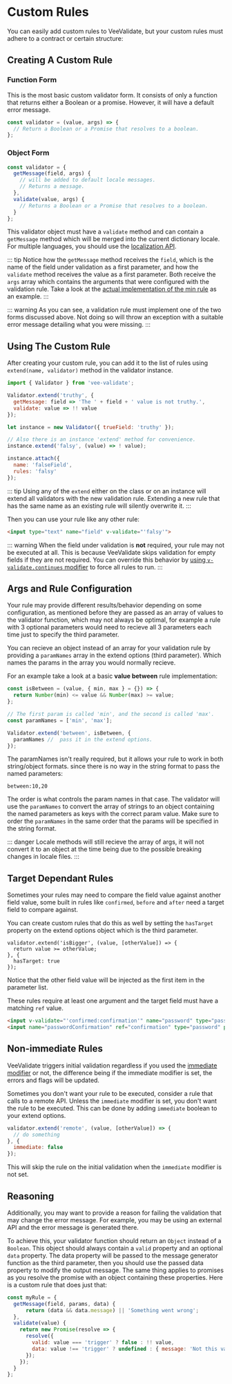 # Custom Rules

You can easily add custom rules to VeeValidate, but your custom rules must adhere to a contract or certain structure:

## Creating A Custom Rule

### Function Form

This is the most basic custom validator form. It consists of only a function that returns either a Boolean or a promise. However, it will have a default error message.

```js
const validator = (value, args) => {
  // Return a Boolean or a Promise that resolves to a boolean.
};
```

### Object Form

```js
const validator = {
  getMessage(field, args) {
    // will be added to default locale messages.
    // Returns a message.
  },
  validate(value, args) {
    // Returns a Boolean or a Promise that resolves to a boolean.
  }
};
```

This validator object must have a `validate` method and can contain a `getMessage` method which will be merged into the current dictionary locale. For multiple languages, you should use the [localization API](./localization.md).

::: tip
  Notice how the `getMessage` method receives the `field`, which is the name of the field under validation as a first parameter, and how the `validate` method receives the value as a first parameter. Both receive the `args` array which contains the arguments that were configured with the validation rule. Take a look at the [actual implementation of the min rule](https://github.com/baianat/vee-validate/blob/master/src/rules/min.js) as an example.
:::

::: warning
  As you can see, a validation rule must implement one of the two forms discussed above. Not doing so will throw an exception with a suitable error message detailing what you were missing.
:::

## Using The Custom Rule

After creating your custom rule, you can add it to the list of rules using `extend(name, validator)` method in the validator instance.

```js
import { Validator } from 'vee-validate';

Validator.extend('truthy', {
  getMessage: field => 'The ' + field + ' value is not truthy.',
  validate: value => !! value
});

let instance = new Validator({ trueField: 'truthy' });

// Also there is an instance 'extend' method for convenience.
instance.extend('falsy', (value) => ! value);

instance.attach({
  name: 'falseField',
  rules: 'falsy'
});
```

::: tip
  Using any of the `extend` either on the class or on an instance will extend all validators with the new validation rule. Extending a new rule that has the same name as an existing rule will silently overwrite it.
:::

Then you can use your rule like any other rule:

```html
<input type="text" name="field" v-validate="'falsy'">
```

::: warning
  When the field under validation is __not__ required, your rule may not be executed at all. This is because VeeValidate skips validation for empty fields if they are not required. You can override this behavior by [using `v-validate.continues` modifier](/api/directive.md#continues) to force all rules to run.
:::

## Args and Rule Configuration

Your rule may provide different results/behavior depending on some configuration, as mentioned before they are passed as an array of values to the validator function, which may not always be optimal, for example a rule with 3 optional parameters would need to recieve all 3 parameters each time just to specify the third parameter.

You can recieve an object instead of an array for your validation rule by providing a `paramNames` array in the extend options (third parameter). Which names the params in the array you would normally recieve.

For an example take a look at a basic __value between__ rule implementation:

```js
const isBetween = (value, { min, max } = {}) => {
  return Number(min) <= value && Number(max) >= value;
};

// The first param is called 'min', and the second is called 'max'.
const paramNames = ['min', 'max'];

Validator.extend('between', isBetween, {
  paramNames //  pass it in the extend options.
});
```

The paramNames isn't really required, but it allows your rule to work in both string/object formats. since there is no way in the string format to pass the named parameters:

```
between:10,20
```

The order is what controls the param names in that case. The validator will use the `paramNames` to convert the array of strings to an object containing the named parameters as keys with the correct param value. Make sure to order the `paramNames` in the same order that the params will be specified in the string format.

::: danger
Locale methods will still recieve the array of args, it will not convert it to an object at the time being due to the possible breaking changes in locale files.
:::

## Target Dependant Rules

Sometimes your rules may need to compare the field value against another field value, some built in rules like `confirmed`, `before` and `after` need a target field to compare against.

You can create custom rules that do this as well by setting the `hasTarget` property on the extend options object which is the third parameter.

```js{3}
validator.extend('isBigger', (value, [otherValue]) => {
  return value >= otherValue;
}, {
  hasTarget: true
});
```

Notice that the other field value will be injected as the first item in the parameter list.

These rules require at least one argument and the target field must have a matching `ref` value.

```html
<input v-validate="'confirmed:confirmation'" name="password" type="password" >
<input name="passwordConfirmation" ref="confirmation" type="password" placeholder="Confirm the password">
```

## Non-immediate Rules

VeeValidate triggers initial validation regardless if you used the [immediate modifier](/api/directive.md#immediate) or not, the difference being if the immediate modifier is set, the errors and flags will be updated.

Sometimes you don't want your rule to be executed, consider a rule that calls to a remote API. Unless the `immediate` modifier is set, you don't want the rule to be executed. This can be done by adding `immediate` boolean to your extend options.

```js
validator.extend('remote', (value, [otherValue]) => {
  // do something
}, {
  immediate: false
});
```

This will skip the rule on the initial validation when the `immediate` modifier is not set.

## Reasoning

Additionally, you may want to provide a reason for failing the validation that may change the error message. For example, you may be using an external API and the error message is generated there.

To achieve this, your validator function should return an `Object` instead of a `Boolean`. This object should always contain a `valid` property and an optional `data` property. The data property will be passed to the message generator function as the third parameter, then you should use the passed data property to modify the output message. The same thing applies to promises as you resolve the promise with an object containing these properties. Here is a custom rule that does just that:

```js
const myRule = {
  getMessage(field, params, data) {
      return (data && data.message) || 'Something went wrong';
  },
  validate(value) {
    return new Promise(resolve => {
      resolve({
        valid: value === 'trigger' ? false : !! value,
        data: value !== 'trigger' ? undefined : { message: 'Not this value' }
      });
    });
  }
};
```
